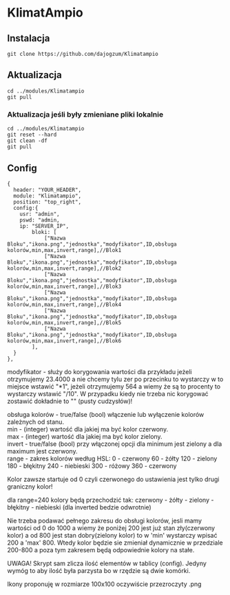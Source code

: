 # KlimatAmpio

## Instalacja
```
git clone https://github.com/dajogzum/Klimatampio
```

## Aktualizacja
```
cd ../modules/Klimatampio
git pull
```
### Aktualizacja jeśli były zmieniane pliki lokalnie<br>
```
cd ../modules/Klimatampio
git reset --hard
git clean -df
git pull
```
## Config
```
{
  header: "YOUR_HEADER",
  module: "Klimatampio",
  position: "top_right",
  config:{
    usr: "admin",
    pswd: "admin,
    ip: "SERVER_IP",
		bloki: [
			["Nazwa Bloku","ikona.png","jednostka","modyfikator",ID,obsługa kolorów,min,max,invert,range],//Blok1
			["Nazwa Bloku","ikona.png","jednostka","modyfikator",ID,obsługa kolorów,min,max,invert,range],//Blok2
			["Nazwa Bloku","ikona.png","jednostka","modyfikator",ID,obsługa kolorów,min,max,invert,range],//Blok3
			["Nazwa Bloku","ikona.png","jednostka","modyfikator",ID,obsługa kolorów,min,max,invert,range],//Blok4
			["Nazwa Bloku","ikona.png","jednostka","modyfikator",ID,obsługa kolorów,min,max,invert,range],//Blok5
			["Nazwa Bloku","ikona.png","jednostka","modyfikator",ID,obsługa kolorów,min,max,invert,range],//Blok6
		],
  }
},
```
modyfikator - służy do korygowania wartości dla przykładu jeżeli otrzymujemy 23.4000 a nie chcemy tylu zer po przecinku to wystarczy w to miejsce wstawić "*1", jeżeli otrzymujemy 564 a wiemy że są to procenty to wystarczy wstawić "/10". W przypadku kiedy nie trzeba nic korygować zostawić dokładnie to "" (pusty cudzysłów)!

obsługa kolorów - true/false (bool) włączenie lub wyłączenie kolorów zależnych od stanu.<br>
min - (integer) wartość dla jakiej ma być kolor czerwony.<br>
max - (integer) wartość dla jakiej ma być kolor zielony.<br>
invert - true/false (bool) przy włączonej opcji dla minimum jest zielony a dla maximum jest czerwony.<br>
range - zakres kolorów według HSL:
0 - czerwony
60 - żółty
120 - zielony
180 - błękitny
240 - niebieski
300 - różowy
360 - czerwony

Kolor zawsze startuje od 0 czyli czerwonego do ustawienia jest tylko drugi graniczny kolor!

dla range=240
kolory będą przechodzić tak:
czerwony - żółty - zielony - błękitny - niebieski (dla inverted bedzie odwrotnie)

Nie trzeba podawać pełnego zakresu do obsługi kolorów, jesli mamy wartości od 0 do 1000 a wiemy że poniżej 200 jest już stan zły(czerwony kolor) a od 800 jest stan dobry(zielony kolor) to w 'min' wystarczy wpisać 200 a 'max' 800. Wtedy kolor będzie sie zmieniał dynamicznie w przedziale 200-800 a poza tym zakresem będą odpowiednie kolory na stałe.

UWAGA!
Skrypt sam zlicza ilość elementów w tablicy (config). Jedyny wymóg to aby ilość była parzysta bo w rzędzie są dwie komórki.

Ikony proponuję w rozmiarze 100x100 oczywiście przezroczyty .png

